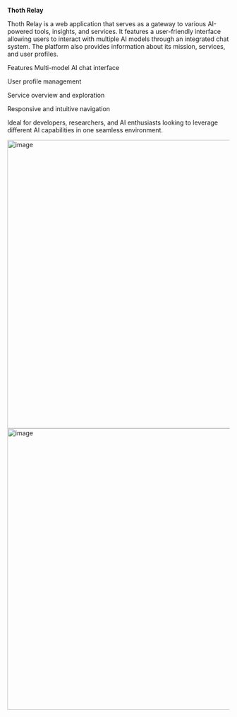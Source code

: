 <b>Thoth Relay</b>


Thoth Relay is a web application that serves as a gateway to various AI-powered tools, insights, and services. It features a user-friendly interface allowing users to interact with multiple AI models through an integrated chat system. The platform also provides information about its mission, services, and user profiles.

Features
Multi-model AI chat interface

User profile management

Service overview and exploration

Responsive and intuitive navigation

Ideal for developers, researchers, and AI enthusiasts looking to leverage different AI capabilities in one seamless environment.

<img width="1242" height="652" alt="image" src="https://github.com/user-attachments/assets/97379e58-4d94-407e-9c88-2bd0a2dfae8f" />

<img width="516" height="636" alt="image" src="https://github.com/user-attachments/assets/727f1b61-45ee-4390-a386-919a1c3013bd" />
